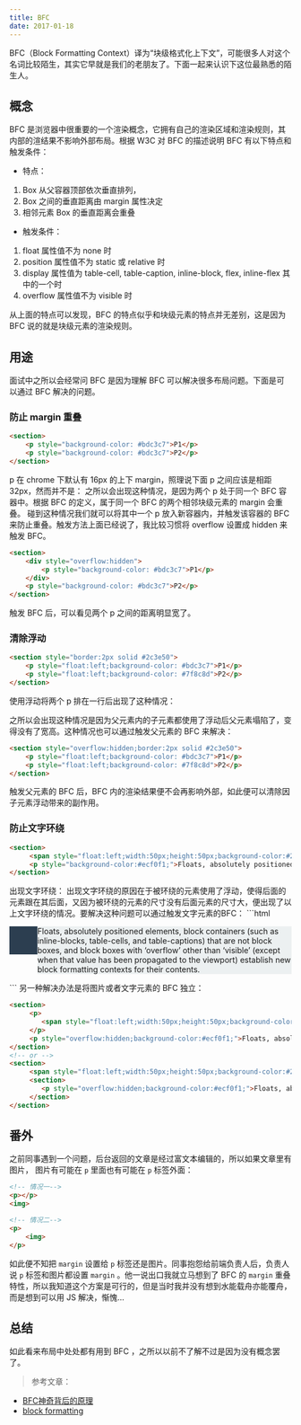 ```yaml
---
title: BFC
date: 2017-01-18
---
```

 BFC（Block Formatting Context）译为“块级格式化上下文”，可能很多人对这个名词比较陌生，其实它早就是我们的老朋友了。下面一起来认识下这位最熟悉的陌生人。
<!-- more -->
## 概念
BFC 是浏览器中很重要的一个渲染概念，它拥有自己的渲染区域和渲染规则，其内部的渲结果不影响外部布局。根据 W3C 对 BFC 的描述说明 BFC 有以下特点和触发条件：
- 特点：
1. Box 从父容器顶部依次垂直排列，
2. Box 之间的垂直距离由 margin 属性决定
3. 相邻元素 Box 的垂直距离会重叠

- 触发条件：
1. float 属性值不为 none 时
2. position 属性值不为 static 或 relative 时
3. display 属性值为 table-cell, table-caption, inline-block, flex, inline-flex 其中的一个时
4. overflow 属性值不为 visible 时

从上面的特点可以发现，BFC 的特点似乎和块级元素的特点并无差别，这是因为 BFC 说的就是块级元素的渲染规则。

## 用途
面试中之所以会经常问 BFC 是因为理解 BFC 可以解决很多布局问题。下面是可以通过 BFC 解决的问题。
### 防止 margin 重叠
```html
<section>
    <p style="background-color: #bdc3c7">P1</p>
    <p style="background-color: #bdc3c7">P2</p>
</section>
```
p 在 chrome 下默认有 16px 的上下 margin，照理说下面 p 之间应该是相距 32px，然而并不是：
<template>
    <section>
        <p style="background-color: #bdc3c7">P1</p>
        <p style="background-color: #bdc3c7">P2</p>
    </section>
</template>
之所以会出现这种情况，是因为两个 p 处于同一个 BFC 容器中。根据 BFC 的定义，属于同一个 BFC 的两个相邻块级元素的 margin 会重叠。
碰到这种情况我们就可以将其中一个 p 放入新容器内，并触发该容器的 BFC 来防止重叠。触发方法上面已经说了，我比较习惯将 overflow 设置成 hidden 来触发 BFC。
```html
<section>
    <div style="overflow:hidden">
        <p style="background-color: #bdc3c7">P1</p>
    </div>
    <p style="background-color: #bdc3c7">P2</p>
</section>
```
<template>
    <section>
        <div style="overflow:hidden">
             <p style="background-color: #bdc3c7">P1</p>
        </div>
        <p style="background-color: #bdc3c7">P2</p>
    </section>
</template>
触发 BFC 后，可以看见两个 p 之间的距离明显宽了。

### 清除浮动
```html
<section style="border:2px solid #2c3e50">
    <p style="float:left;background-color: #bdc3c7">P1</p>
    <p style="float:left;background-color: #7f8c8d">P2</p>
</section>
```
使用浮动将两个 p 排在一行后出现了这种情况：

<template>
    <section style="overflow:hidden">
        <section style="border:2px solid #2c3e50">
             <p style="float:left;background-color: #bdc3c7">P1</p>
             <p style="float:left;background-color: #7f8c8d">P2</p>
        </section>
    </section>
</template>

之所以会出现这种情况是因为父元素内的子元素都使用了浮动后父元素塌陷了，变得没有了宽高。这种情况也可以通过触发父元素的 BFC 来解决：
```html
<section style="overflow:hidden;border:2px solid #2c3e50">
    <p style="float:left;background-color: #bdc3c7">P1</p>
    <p style="float:left;background-color: #7f8c8d">P2</p>
</section>
```
<template>
    <section style="overflow:hidden;border:2px solid #2c3e50">
        <p style="float:left;background-color: #bdc3c7">P1</p>
        <p style="float:left;background-color: #7f8c8d">P2</p>
    </section>
</template>
触发父元素的 BFC 后，BFC 内的渲染结果便不会再影响外部，如此便可以清除因子元素浮动带来的副作用。

### 防止文字环绕
```html
<section>
     <span style="float:left;width:50px;height:50px;background-color:#2c3e50"></span>
     <p style="background-color:#ecf0f1;">Floats, absolutely positioned elements, block containers (such as inline-blocks, table-cells, and table-captions) that are not block boxes, and block boxes with ‘overflow’ other than ‘visible’ (except when that value has been propagated to the viewport) establish new block formatting contexts for their contents.</p>
</section>
```
出现文字环绕：
<template>
   <section>
        <span style="float:left;width:50px;height:50px;background-color:#2c3e50"></span>
        <p style="background-color:#ecf0f1;">Floats, absolutely positioned elements, block containers (such as inline-blocks, table-cells, and table-captions) that are not block boxes, and block boxes with ‘overflow’ other than ‘visible’ (except when that value has been propagated to the viewport) establish new block formatting contexts for their contents.</p>
   </section>
</template>
出现文字环绕的原因在于被环绕的元素使用了浮动，使得后面的元素跟在其后面，又因为被环绕的元素的尺寸没有后面元素的尺寸大，便出现了以上文字环绕的情况。要解决这种问题可以通过触发文字元素的BFC：
```html
<section>
     <span style="float:left;width:50px;height:50px;background-color:#2c3e50"></span>
     <p style="overflow:hidden;background-color:#ecf0f1;">Floats, absolutely positioned elements, block containers (such as inline-blocks, table-cells, and table-captions) that are not block boxes, and block boxes with ‘overflow’ other than ‘visible’ (except when that value has been propagated to the viewport) establish new block formatting contexts for their contents.</p>
</section>
```
<template>
   <section>
        <span style="float:left;width:50px;height:50px;background-color:#2c3e50"></span>
        <p style="overflow:hidden;background-color:#ecf0f1;">Floats, absolutely positioned elements, block containers (such as inline-blocks, table-cells, and table-captions) that are not block boxes, and block boxes with ‘overflow’ other than ‘visible’ (except when that value has been propagated to the viewport) establish new block formatting contexts for their contents.</p>
   </section>
</template>
另一种解决办法是将图片或者文字元素的 BFC 独立：

```html
<section>
     <p>
        <span style="float:left;width:50px;height:50px;background-color:#2c3e50"></span>
     </p>
     <p style="overflow:hidden;background-color:#ecf0f1;">Floats, absolutely positioned elements, block containers (such as inline-blocks, table-cells, and table-captions) that are not block boxes, and block boxes with ‘overflow’ other than ‘visible’ (except when that value has been propagated to the viewport) establish new block formatting contexts for their contents.</p>
</section>
<!-- or -->
<section>
     <span style="float:left;width:50px;height:50px;background-color:#2c3e50"></span>
     <section>
        <p style="overflow:hidden;background-color:#ecf0f1;">Floats, absolutely positioned elements, block containers (such as inline-blocks, table-cells, and table-captions) that are not block boxes, and block boxes with ‘overflow’ other than ‘visible’ (except when that value has been propagated to the viewport) establish new block formatting contexts for their contents.</p>
     </section>
</section>
```

<template>
   <section>
        <p>
            <span style="float:left;width:50px;height:50px;background-color:#2c3e50"></span>
        </p>
        <p style="overflow:hidden;background-color:#ecf0f1;">Floats, absolutely positioned elements, block containers (such as inline-blocks, table-cells, and table-captions) that are not block boxes, and block boxes with ‘overflow’ other than ‘visible’ (except when that value has been propagated to the viewport) establish new block formatting contexts for their contents.</p>
   </section>
</template>

## 番外
之前同事遇到一个问题，后台返回的文章是经过富文本编辑的，所以如果文章里有图片， 图片有可能在 `p` 里面也有可能在 `p` 标签外面：
```html
<!-- 情况一-->
<p></p>
<img>

<!-- 情况二-->
<p>
    <img>
</p>
```
如此便不知把 `margin` 设置给 `p` 标签还是图片。同事抱怨给前端负责人后，负责人说 `p` 标签和图片都设置 `margin` 。他一说出口我就立马想到了 BFC 的 `margin` 重叠特性，所以我知道这个方案是可行的，但是当时我并没有想到水能载舟亦能覆舟，而是想到可以用 JS 解决，惭愧...

## 总结
如此看来布局中处处都有用到 BFC ，之所以以前不了解不过是因为没有概念罢了。

> 参考文章：    
- [BFC神奇背后的原理]
- [block formatting]


[block formatting]: https://www.w3.org/TR/CSS2/visuren.html#block-formatting
[BFC神奇背后的原理]: https://github.com/melonHuang/melonhuang.github.io.bak/blob/master/_posts/2014-01-10-the-magic-bfc.md


<!-- http://www.cnblogs.com/lhb25/p/inside-block-formatting-ontext.html
https://developer.mozilla.org/zh-CN/docs/Web/Guide/CSS/Block_formatting_context -->



